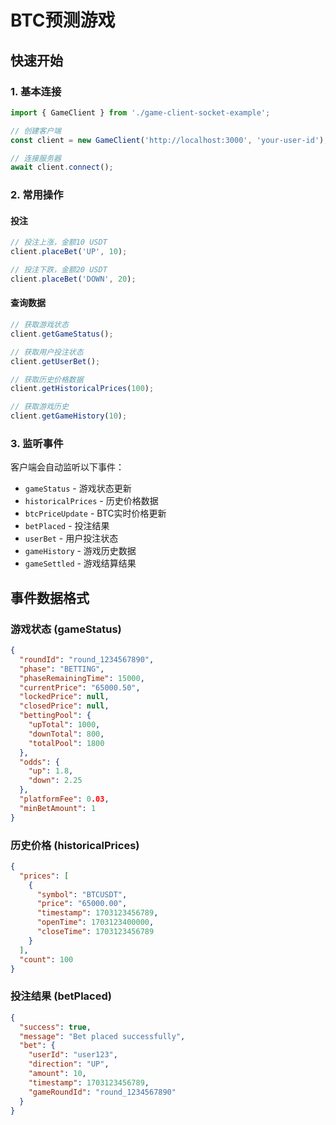 # BTC预测游戏

## 快速开始

### 1. 基本连接
```typescript
import { GameClient } from './game-client-socket-example';

// 创建客户端
const client = new GameClient('http://localhost:3000', 'your-user-id');

// 连接服务器
await client.connect();
```

### 2. 常用操作

#### 投注
```typescript
// 投注上涨，金额10 USDT
client.placeBet('UP', 10);

// 投注下跌，金额20 USDT  
client.placeBet('DOWN', 20);
```

#### 查询数据
```typescript
// 获取游戏状态
client.getGameStatus();

// 获取用户投注状态
client.getUserBet();

// 获取历史价格数据
client.getHistoricalPrices(100);

// 获取游戏历史
client.getGameHistory(10);
```

### 3. 监听事件

客户端会自动监听以下事件：

- `gameStatus` - 游戏状态更新
- `historicalPrices` - 历史价格数据
- `btcPriceUpdate` - BTC实时价格更新
- `betPlaced` - 投注结果
- `userBet` - 用户投注状态
- `gameHistory` - 游戏历史数据
- `gameSettled` - 游戏结算结果

## 事件数据格式

### 游戏状态 (gameStatus)
```json
{
  "roundId": "round_1234567890",
  "phase": "BETTING",
  "phaseRemainingTime": 15000,
  "currentPrice": "65000.50",
  "lockedPrice": null,
  "closedPrice": null,
  "bettingPool": {
    "upTotal": 1000,
    "downTotal": 800,
    "totalPool": 1800
  },
  "odds": {
    "up": 1.8,
    "down": 2.25
  },
  "platformFee": 0.03,
  "minBetAmount": 1
}
```

### 历史价格 (historicalPrices)
```json
{
  "prices": [
    {
      "symbol": "BTCUSDT",
      "price": "65000.00",
      "timestamp": 1703123456789,
      "openTime": 1703123400000,
      "closeTime": 1703123456789
    }
  ],
  "count": 100
}
```

### 投注结果 (betPlaced)
```json
{
  "success": true,
  "message": "Bet placed successfully",
  "bet": {
    "userId": "user123",
    "direction": "UP",
    "amount": 10,
    "timestamp": 1703123456789,
    "gameRoundId": "round_1234567890"
  }
}
```
